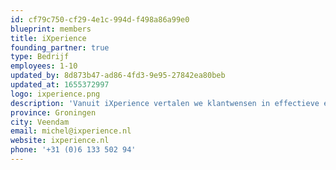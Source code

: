 ```yaml
---
id: cf79c750-cf29-4e1c-994d-f498a86a99e0
blueprint: members
title: iXperience
founding_partner: true
type: Bedrijf
employees: 1-10
updated_by: 8d873b47-ad86-4fd3-9e95-27842ea80beb
updated_at: 1655372997
logo: ixperience.png
description: 'Vanuit iXperience vertalen we klantwensen in effectieve en innovatieve software. Met het Laravel Framework kunnen we een solide basis bieden van waaruit we verder bouwen aan maatwerkapplicaties voor het MKB. Samen met andere ondernemers in dezelfde branche werken we samen om de opdracht tot een succes te maken en onze opdrachtgevers te laten groeien en hun bedrijfsvoering te optimaliseren. Door deel te nemen aan de Laravel Foundation willen we onze kennis en kunde uitwisselen met andere professionals in het veld, hetgeen onze opdrachten ten goede zal komen en daarnaast bijdraagt aan een betere (Nederlandse) Laravel community.'
province: Groningen
city: Veendam
email: michel@ixperience.nl
website: ixperience.nl
phone: '+31 (0)6 133 502 94'
---
```

